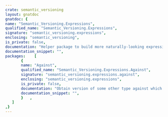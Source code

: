 ```yaml
---
crate: semantic_versioning
layout: gnatdoc
gnatdoc: {
name: "Semantic_Versioning.Expressions",
qualified_name: "Semantic_Versioning.Expressions",
signature: "semantic_versioning.expressions",
enclosing: "semantic_versioning",
is_private: false,
documentation: "Helper package to build more naturally-looking expressions\n\n@formal LH\n@formal Result\n@formal Build_Condition\n@formal Strict\n  When parsing strings",
documentation_snippet: "",
packages:    [
       {
       name: "Against",
       qualified_name: "Semantic_Versioning.Expressions.Against",
       signature: "semantic_versioning.expressions.against",
       enclosing: "semantic_versioning.expressions",
       is_private: false,
       documentation: "Obtain version of some other type against which we compare\n\n@formal RH\n@formal Get_Version",
       documentation_snippet: "",
       }   ,
   ]
,}
---
```

